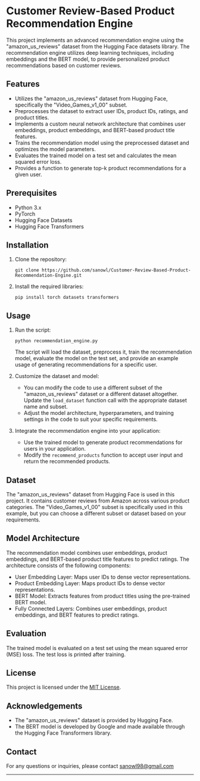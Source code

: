 # Customer Review-Based Product Recommendation Engine

This project implements an advanced recommendation engine using the "amazon_us_reviews" dataset from the Hugging Face datasets library. The recommendation engine utilizes deep learning techniques, including embeddings and the BERT model, to provide personalized product recommendations based on customer reviews.

## Features

- Utilizes the "amazon_us_reviews" dataset from Hugging Face, specifically the "Video_Games_v1_00" subset.
- Preprocesses the dataset to extract user IDs, product IDs, ratings, and product titles.
- Implements a custom neural network architecture that combines user embeddings, product embeddings, and BERT-based product title features.
- Trains the recommendation model using the preprocessed dataset and optimizes the model parameters.
- Evaluates the trained model on a test set and calculates the mean squared error loss.
- Provides a function to generate top-k product recommendations for a given user.

## Prerequisites

- Python 3.x
- PyTorch
- Hugging Face Datasets
- Hugging Face Transformers

## Installation

1. Clone the repository:

   ```
   git clone https://github.com/sanowl/Customer-Review-Based-Product-Recommendation-Engine.git
   ```

2. Install the required libraries:

   ```
   pip install torch datasets transformers
   ```

## Usage

1. Run the script:

   ```
   python recommendation_engine.py
   ```

   The script will load the dataset, preprocess it, train the recommendation model, evaluate the model on the test set, and provide an example usage of generating recommendations for a specific user.

2. Customize the dataset and model:
   - You can modify the code to use a different subset of the "amazon_us_reviews" dataset or a different dataset altogether. Update the `load_dataset` function call with the appropriate dataset name and subset.
   - Adjust the model architecture, hyperparameters, and training settings in the code to suit your specific requirements.

3. Integrate the recommendation engine into your application:
   - Use the trained model to generate product recommendations for users in your application.
   - Modify the `recommend_products` function to accept user input and return the recommended products.

## Dataset

The "amazon_us_reviews" dataset from Hugging Face is used in this project. It contains customer reviews from Amazon across various product categories. The "Video_Games_v1_00" subset is specifically used in this example, but you can choose a different subset or dataset based on your requirements.

## Model Architecture

The recommendation model combines user embeddings, product embeddings, and BERT-based product title features to predict ratings. The architecture consists of the following components:
- User Embedding Layer: Maps user IDs to dense vector representations.
- Product Embedding Layer: Maps product IDs to dense vector representations.
- BERT Model: Extracts features from product titles using the pre-trained BERT model.
- Fully Connected Layers: Combines user embeddings, product embeddings, and BERT features to predict ratings.

## Evaluation

The trained model is evaluated on a test set using the mean squared error (MSE) loss. The test loss is printed after training.

## License

This project is licensed under the [MIT License](LICENSE).

## Acknowledgements

- The "amazon_us_reviews" dataset is provided by Hugging Face.
- The BERT model is developed by Google and made available through the Hugging Face Transformers library.

## Contact

For any questions or inquiries, please contact sanowl98@gmail.com

---
